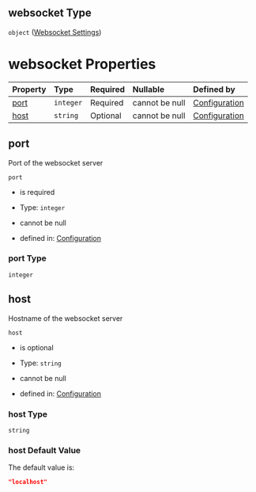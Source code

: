 ## websocket Type

`object` ([Websocket Settings](conf-properties-websocket-settings.md))

# websocket Properties

| Property      | Type      | Required | Nullable       | Defined by                                                                                                               |
| :------------ | :-------- | :------- | :------------- | :----------------------------------------------------------------------------------------------------------------------- |
| [port](#port) | `integer` | Required | cannot be null | [Configuration](conf-properties-websocket-settings-properties-port.md "undefined#/properties/websocket/properties/port") |
| [host](#host) | `string`  | Optional | cannot be null | [Configuration](conf-properties-websocket-settings-properties-host.md "undefined#/properties/websocket/properties/host") |

## port

Port of the websocket server

`port`

*   is required

*   Type: `integer`

*   cannot be null

*   defined in: [Configuration](conf-properties-websocket-settings-properties-port.md "undefined#/properties/websocket/properties/port")

### port Type

`integer`

## host

Hostname of the websocket server

`host`

*   is optional

*   Type: `string`

*   cannot be null

*   defined in: [Configuration](conf-properties-websocket-settings-properties-host.md "undefined#/properties/websocket/properties/host")

### host Type

`string`

### host Default Value

The default value is:

```json
"localhost"
```
